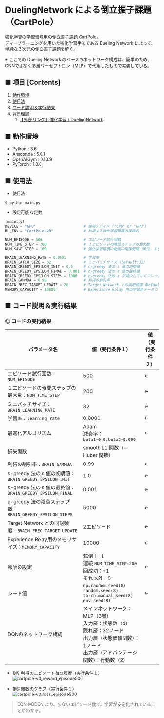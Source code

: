 # DuelingNetwork による倒立振子課題（CartPole）
強化学習の学習環境用の倒立振子課題 CartPole。<br>
ディープラーニングを用いた強化学習手法である Dueling Network によって、単純な２次元の倒立振子課題を解く。<br>

※ ここでの Dueling Network のベースのネットワーク構成は、簡単のため、CNNではなく多層パーセプトロン（MLP）で代用したもので実装している。<br>

## ■ 項目 [Contents]
1. [動作環境](#動作環境)
1. [使用法](#使用法)
1. [コード説明＆実行結果](#コード説明＆実行結果)
1. 背景理論
    1. [【外部リンク】強化学習 / DuelingNetwork](http://yagami12.hatenablog.com/entry/2019/02/22/210608#DuelingNetwork)


## ■ 動作環境

- Python : 3.6
- Anaconda : 5.0.1
- OpenAIGym : 0.10.9
- PyTorch : 1.0.0

## ■ 使用法

- 使用法
```
$ python main.py
```

- 設定可能な定数
```python
[main.py]
DEVICE = "GPU"                      # 使用デバイス ("CPU" or "GPU")
RL_ENV = "CartPole-v0"              # 利用する強化学習環境の課題名

NUM_EPISODE = 500                   # エピソード試行回数
NUM_TIME_STEP = 200                 # １エピソードの時間ステップの最大数
NUM_SAVE_STEP = 100                 # 強化学習環境の動画の保存間隔（単位：エピソード数）

BRAIN_LEARNING_RATE = 0.0001        # 学習率
BRAIN_BATCH_SIZE = 32               # ミニバッチサイズ (Default:32)
BRAIN_GREEDY_EPSILON_INIT = 0.5     # ε-greedy 法の ε 値の初期値
BRAIN_GREEDY_EPSILON_FINAL = 0.001  # ε-greedy 法の ε 値の最終値
BRAIN_GREEDY_EPSILON_STEPS = 1000   # ε-greedy 法の ε が減少していくフレーム数
BRAIN_GAMMDA = 0.99                 # 利得の割引率
BRAIN_FREC_TARGET_UPDATE = 20       # Target Network との同期頻度（Default:10_000） 
MEMORY_CAPACITY = 10000             # Experience Relay 用の学習用データセットのメモリの最大の長さ
```

<a id="コード説明＆実行結果"></a>

## ■ コード説明＆実行結果

### ◎ コードの実行結果

|パラメータ名|値（実行条件１）|値（実行条件２）|
|---|---|---|
|エピソード試行回数：`NUM_EPISODE`|500|←|
|１エピソードの時間ステップの最大数：`NUM_TIME_STEP`|200|←|
|ミニバッチサイズ：`BRAIN_LEARNING_RATE`|32|←|
|学習率：`learning_rate`|0.0001|←|
|最適化アルゴリズム|Adam<br>減衰率：`beta1=0.9,beta2=0.999`|←|
|損失関数|smooth L1 関数（＝Huber 関数）|
|利得の割引率：`BRAIN_GAMMDA`|0.99|←|
|ε-greedy 法の ε 値の初期値：`BRAIN_GREEDY_EPSILON_INIT`|1.0|←|
|ε-greedy 法の ε 値の最終値：`BRAIN_GREEDY_EPSILON_FINAL`|0.001|←|
|ε-greedy 法の減衰ステップ数：`BRAIN_GREEDY_EPSILON_STEPS`|5000|←|
|Target Network との同期頻度：`BRAIN_FREC_TARGET_UPDATE`|2エピソード|←|
|Experience Relay用のメモリサイズ：`MEMORY_CAPACITY`|10000|←|
|報酬の設定|転倒：-1<br>連続 `NUM_TIME_STEP=200`回成功：+1<br>それ以外：0|←|
|シード値|`np.random.seed(8)`<br>`random.seed(8)`<br>`torch.manual_seed(8)`<br>`env.seed(8)`|←|
|DQNのネットワーク構成|メインネットワーク：MLP（3層）<br>入力層：状態数（4）<br>隠れ層：32ノード<br>出力層（状態価値関数）：1ノード<br>出力層（アドバンテージ関数）：行動数（2）|


- 割引利得のエピソード毎の履歴（実行条件１）<br>
![cartpole-v0_reward_episode500](https://user-images.githubusercontent.com/25688193/53857397-79015000-4019-11e9-8a39-6d95572079dc.png)<br>

- 損失関数のグラフ（実行条件１）<br>
![cartpole-v0_loss_episode500](https://user-images.githubusercontent.com/25688193/53857398-7999e680-4019-11e9-909f-c6e7b223762a.png)<br>

> DQNやDDQN より、少ないエピソード数で、学習が安定化されていることがわかる。<br>
